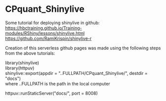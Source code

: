 # CPquant_Shinylive
  
Some tutorial for deploying shinylive in github:  
https://hbctraining.github.io/Training-modules/RShiny/lessons/shinylive.html  
https://github.com/RamiKrispin/shinylive-r  
  
  
  
Creation of this serverless github pages was made using the following steps from the above tutorials:  
  
library(shinylive)  
library(httpuv)  
shinylive::export(appdir = "..FULLPATH/CPquant_Shinylive/", destdir = "docs")  
where ..FULLPATH is the path in the local computer  

httpuv::runStaticServer("docs/", port = 8008)

